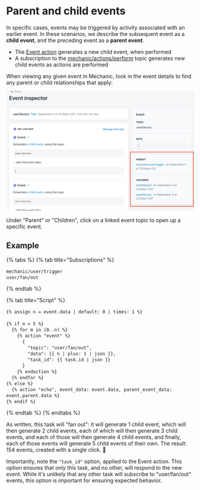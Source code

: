# Parent and child events

In specific cases, events may be triggered by activity associated with an earlier event. In these scenarios, we describe the subsequent event as a **child event**, and the preceding event as a **parent event**.

* The [Event action](../actions/event.md) generates a new child event, when performed
* A subscription to the [mechanic/actions/perform](event-topic-reference/mechanic.md#actions) topic generates new child events as actions are performed

When viewing any given event in Mechanic, look in the event details to find any parent or child relationships that apply:

![](../../.gitbook/assets/image.png)

Under "Parent" or "Children", click on a linked event topic to open up a specific event.

## Example

{% tabs %}
{% tab title="Subscriptions" %}
```text
mechanic/user/trigger
user/fan/out
```
{% endtab %}

{% tab title="Script" %}
```text
{% assign n = event.data | default: 0 | times: 1 %}

{% if n < 5 %}
  {% for m in (0..n) %}
    {% action "event" %}
      {
        "topic": "user/fan/out",
        "data": {{ n | plus: 1 | json }},
        "task_id": {{ task.id | json }}
      }
    {% endaction %}
  {% endfor %}
{% else %}
  {% action "echo", event_data: event.data, parent_event_data: event.parent.data %}
{% endif %}
```
{% endtab %}
{% endtabs %}

As written, this task will "fan out": it will generate 1 child event, which will then generate 2 child events, each of which will then generate 3 child events, and each of those will then generate 4 child events, and finally, each of those events will generate 5 child events of their own. The result: 154 events, created with a single click. 💪

Importantly, note the `"task_id"` option, applied to the Event action. This option ensures that only this task, and no other, will respond to the new event. While it's unlikely that any other task will subscribe to "user/fan/out" events, this option is important for ensuring expected behavior.



